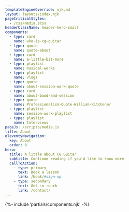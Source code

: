 ```yaml
---
templateEngineOverride: njk,md
layout: layouts/index.njk
pageCriticalStyles:
  - /css/media.scss
headerClassName: header-hero-small
components:
  - type: card
    name: who-is-cg-guitar
  - type: quote
    name: quote-about
  - type: card
    name: a-little-bit-more
  - type: playlist
    name: musical-works
  - type: playlist
    name: vlogs
  - type: quote
    name: about-session-work-quote
  - type: card
    name: about-band-and-session
  - type: quote
    name: Professionalism-Quote-William-Kitchener
  - type: playlist
    name: session-work-playlist
  - type: playlist
    name: Interviews
pageJs: /scripts/media.js
title: About
eleventyNavigation:
  key: About
  order: 8
hero:
  title: A little about CG Guitar
  subtitle: Continue reading if you'd like to know more
  callToAction:
    - type: primary
      text: Book a lesson
      link: /book/#sign-up
    - type: secondary
      text: Get in touch
      link: /contact/
---
```


<article class="about-section no-padding">
{%- include 'partials/components.njk' -%}
</article>
